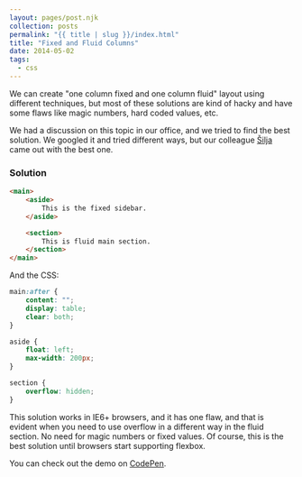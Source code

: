 ```yaml
---
layout: pages/post.njk
collection: posts
permalink: "{{ title | slug }}/index.html"
title: "Fixed and Fluid Columns"
date: 2014-05-02
tags:
  - css
---
```

We can create "one column fixed and one column fluid" layout using different techniques, but most of these solutions are kind of hacky and have some flaws like magic numbers, hard coded values, etc.

We had a discussion on this topic in our office, and we tried to find the best solution. We googled it and tried different ways, but our colleague [Šilja](https://github.com/vladimirsiljkovic) came out with the best one.

### Solution

```html
<main>
    <aside>
        This is the fixed sidebar.
    </aside>

    <section>
        This is fluid main section.
    </section>
</main>
```

And the CSS:

```css
main:after {
    content: "";
    display: table;
    clear: both;
}

aside {
    float: left;
    max-width: 200px;
}

section {
    overflow: hidden;
}
```

This solution works in IE6+ browsers, and it has one flaw, and that is evident when you need to use overflow in a different way in the fluid section. No need for magic numbers or fixed values. Of course, this is the best solution until browsers start supporting flexbox.

You can check out the demo on [CodePen](http://codepen.io/goschevski/pen/zDGvh).
